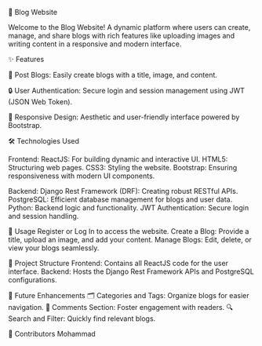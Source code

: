 🌟 Blog Website

Welcome to the Blog Website! A dynamic platform where users can create, manage, and share blogs with rich features like uploading images and writing content in a responsive and modern interface.


✨ Features

📝 Post Blogs:
Easily create blogs with a title, image, and content.

🔒 User Authentication:
Secure login and session management using JWT (JSON Web Token).

📱 Responsive Design:
Aesthetic and user-friendly interface powered by Bootstrap.


🛠️ Technologies Used

Frontend:
ReactJS: For building dynamic and interactive UI.
HTML5: Structuring web pages.
CSS3: Styling the website.
Bootstrap: Ensuring responsiveness with modern UI components.


Backend:
Django Rest Framework (DRF): Creating robust RESTful APIs.
PostgreSQL: Efficient database management for blogs and user data.
Python: Backend logic and functionality.
JWT Authentication: Secure login and session handling.


📖 Usage
Register or Log In to access the website.
Create a Blog: Provide a title, upload an image, and add your content.
Manage Blogs: Edit, delete, or view your blogs seamlessly.


📂 Project Structure
Frontend: Contains all ReactJS code for the user interface.
Backend: Hosts the Django Rest Framework APIs and PostgreSQL configurations.


🚀 Future Enhancements
🗂️ Categories and Tags: Organize blogs for easier navigation.
💬 Comments Section: Foster engagement with readers.
🔍 Search and Filter: Quickly find relevant blogs.


🤝 Contributors
Mohammad


